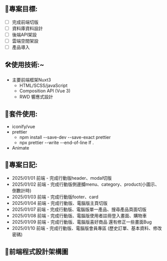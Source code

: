 ## 🌝專案目標:

- [ ] 完成前端切版
- [ ] 資料庫資料設計
- [ ] 後端API架設
- [ ] 雲端空間架設
- [ ] 產品導入

## 🛠️使用技術:~

- 主要前端框架Nuxt3
  - HTML/SCSS/javaScript
  - Composition API (Vue 3)
  - RWD 響應式設計

## 📱套件使用:

- iconify/vue
- prettier
  - npm install --save-dev --save-exact prettier
  - npx prettier --write --end-of-line lf .
- Animate

## 🧭專案日記:

- 2025/01/01 前端 - 完成行動版header、modal切版
- 2025/01/02 前端 - 完成行動版側邊攔menu、category、product(小圖示、倒數計時)
- 2025/01/03 前端 - 完成行動版footer、card
- 2025/01/04 前端 - 完成行動版、電腦版主頁切版
- 2025/01/07 前端 - 完成行動版、電腦版單一產品、搜尋產品頁面切版
- 2025/01/08 前端 - 完成行動版、電腦版使用者註冊登入畫面、購物車
- 2025/01/09 前端 - 完成行動版、電腦版喜好商品 還有修正一些畫面Bug
- 2025/01/10 前端 - 完成行動版、電腦版會員專區 (歷史訂單、基本資料、修改密碼)

## 🔗前端程式設計架構圖
